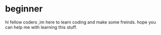# beginner
hi fellow coders ,im here to learn coding and make some freinds.
hope you can help me with learning this stuff.
